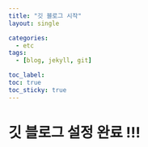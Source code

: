```yaml
---
title: "깃 블로그 시작"
layout: single

categories:
  - etc
tags:
  - [blog, jekyll, git]

toc_label:
toc: true
toc_sticky: true
---
```


# 깃 블로그 설정 완료 !!!
